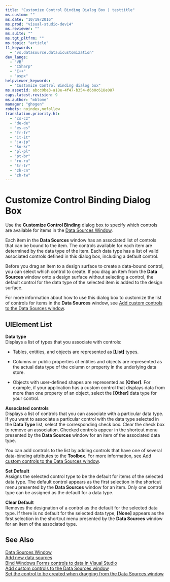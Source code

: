 ```yaml
---
title: "Customize Control Binding Dialog Box | testtitle"
ms.custom: ""
ms.date: "10/19/2016"
ms.prod: "visual-studio-dev14"
ms.reviewer: ""
ms.suite: ""
ms.tgt_pltfrm: ""
ms.topic: "article"
f1_keywords: 
  - "vs.datasource.datauicustomization"
dev_langs: 
  - "VB"
  - "CSharp"
  - "C++"
  - "aspx"
helpviewer_keywords: 
  - "Customize Control Binding dialog box"
ms.assetid: abcc0be3-a18e-4f47-b354-d6b0c618e087
caps.latest.revision: 9
ms.author: "mblome"
manager: "ghogen"
robots: noindex,nofollow
translation.priority.ht: 
  - "cs-cz"
  - "de-de"
  - "es-es"
  - "fr-fr"
  - "it-it"
  - "ja-jp"
  - "ko-kr"
  - "pl-pl"
  - "pt-br"
  - "ru-ru"
  - "tr-tr"
  - "zh-cn"
  - "zh-tw"
---
```

# Customize Control Binding Dialog Box
Use the **Customize Control Binding** dialog box to specify which controls are available for items in the [Data Sources Window](../Topic/Data%20Sources%20Window.md).  
  
 Each item in the **Data Sources** window has an associated list of controls that can be bound to the item. The controls available for each item are determined by the data type of the item. Each data type has a list of valid associated controls defined in this dialog box, including a default control.  
  
 Before you drag an item to a design surface to create a data-bound control, you can select which control to create. If you drag an item from the **Data Sources** window onto a design surface without selecting a control, the default control for the data type of the selected item is added to the design surface.  
  
 For more information about how to use this dialog box to customize the list of controls for items in the **Data Sources** window, see [Add custom controls to the Data Sources window](../data-tools/add-custom-controls-to-the-data-sources-window.md).  
  
## UIElement List  
 **Data type**  
 Displays a list of types that you associate with controls:  
  
-   Tables, entities, and objects are represented as **[List]** types.  
  
-   Columns or public properties of entities and objects are represented as the actual data type of the column or property in the underlying data store.  
  
-   Objects with user-defined shapes are represented as **[Other]**. For example, if your application has a custom control that displays data from more than one property of an object, select the **[Other]** data type for your control.  
  
 **Associated controls**  
 Displays a list of controls that you can associate with a particular data type. If you want to associate a particular control with the data type selected in the **Data Type** list, select the corresponding check box. Clear the check box to remove an association. Checked controls appear in the shortcut menu presented by the **Data Sources** window for an item of the associated data type.  
  
 You can add controls to the list by adding controls that have one of several data-binding attributes to the **Toolbox**. For more information, see [Add custom controls to the Data Sources window](../data-tools/add-custom-controls-to-the-data-sources-window.md).  
  
 **Set Default**  
 Assigns the selected control type to be the default for items of the selected data type. The default control appears as the first selection in the shortcut menu presented by the **Data Sources** window for an item. Only one control type can be assigned as the default for a data type.  
  
 **Clear Default**  
 Removes the designation of a control as the default for the selected data type. If there is no default for the selected data type, **[None]** appears as the first selection in the shortcut menu presented by the **Data Sources** window for an item of the associated type.  
  
## See Also  
 [Data Sources Window](../Topic/Data%20Sources%20Window.md)   
 [Add new data sources](../data-tools/add-new-data-sources.md)   
 [Bind Windows Forms controls to data in Visual Studio](../data-tools/bind-windows-forms-controls-to-data-in-visual-studio.md)   
 [Add custom controls to the Data Sources window](../data-tools/add-custom-controls-to-the-data-sources-window.md)   
 [Set the control to be created when dragging from the Data Sources window](../data-tools/set-the-control-to-be-created-when-dragging-from-the-data-sources-window.md)